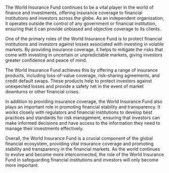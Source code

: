 The World Insurance Fund continues to be a vital player in the world of finance and investments, offering insurance coverage to financial institutions and investors across the globe. As an independent organization, it operates outside the control of any government or financial institution, ensuring that it can provide unbiased and objective coverage to its clients.

One of the primary roles of the World Insurance Fund is to protect financial institutions and investors against losses associated with investing in volatile markets. By providing insurance coverage, it helps to mitigate the risks that come with investing in uncertain or unpredictable markets, giving investors greater confidence and peace of mind.

The World Insurance Fund achieves this by offering a range of insurance products, including loss-of-value coverage, risk-sharing agreements, and credit default swaps. These products help to protect investors against unexpected losses and provide a safety net in the event of market downturns or other financial crises.

In addition to providing insurance coverage, the World Insurance Fund also plays an important role in promoting financial stability and transparency. It works closely with regulators and financial institutions to develop best practices and standards for risk management, ensuring that investors can make informed decisions and have access to the information they need to manage their investments effectively.

Overall, the World Insurance Fund is a crucial component of the global financial ecosystem, providing vital insurance coverage and promoting stability and transparency in the financial markets. As the world continues to evolve and become more interconnected, the role of the World Insurance Fund in safeguarding financial institutions and investors will only become more important.
